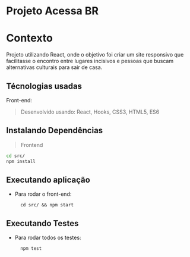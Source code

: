 # Projeto Acessa BR

# Contexto

Projeto utilizando React, onde o objetivo foi criar um site responsivo que facilitasse o encontro entre lugares incisivos e pessoas que buscam alternativas culturais para sair de casa.

## Técnologias usadas

Front-end:
> Desenvolvido usando: React, Hooks, CSS3, HTML5, ES6

## Instalando Dependências

> Frontend
```bash
cd src/
npm install
``` 
## Executando aplicação

* Para rodar o front-end:

  ```
    cd src/ && npm start
  ```

## Executando Testes

* Para rodar todos os testes:

  ```
    npm test
  ```
